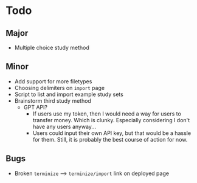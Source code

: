 # Todo

## Major

- Multiple choice study method

## Minor

- Add support for more filetypes
- Choosing delimiters on `import` page
- Script to list and import example study sets
- Brainstorm third study method
  - GPT API?
    - If users use my token, then I would need a way for users to transfer money. Which is clunky. Especially considering I don't have any users anyway...
    - Users could input their own API key, but that would be a hassle for them. Still, it is probably the best course of action for now.

## Bugs

- Broken `terminize` --> `terminize/import` link on deployed page
